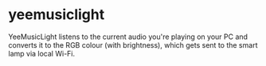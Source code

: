 # yeemusiclight

YeeMusicLight listens to the current audio you're playing on your PC and converts it to the RGB colour (with brightness), which gets sent to the smart lamp via local Wi-Fi. 
